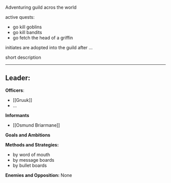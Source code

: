 Adventuring guild acros the world

active quests:
- go kill goblins
- go kill bandits
- go fetch the head of a griffin

initiates are adopted into the guild after ...

short description

---

**Leader**:
- 

**Officers**:
- [[Gruuk]]
- ...

**Informants**
- [[Osmund Briarmane]]

**Goals and Ambitions**


**Methods and Strategies:** 
- by word of mouth
- by message boards
- by bullet boards

**Enemies and Opposition:** 
None
